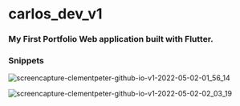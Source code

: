 # carlos_dev_v1

### My First Portfolio Web application built with Flutter.

### Snippets



![screencapture-clementpeter-github-io-v1-2022-05-02-01_56_14](https://user-images.githubusercontent.com/61213263/166172897-819628c3-115e-464c-a98e-2889e0e2d834.png)

![screencapture-clementpeter-github-io-v1-2022-05-02-02_03_19](https://user-images.githubusercontent.com/61213263/166172929-c36507cd-d54c-4c62-a929-fb696c8b1186.png)
